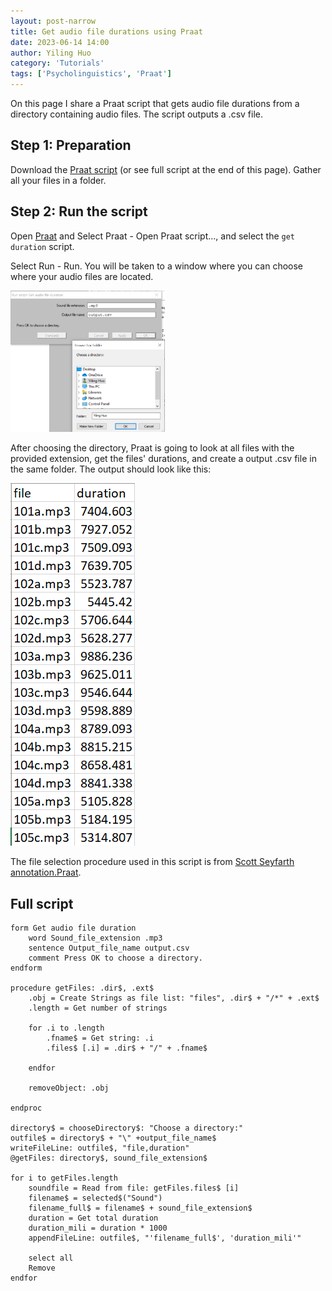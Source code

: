 ```yaml
---
layout: post-narrow
title: Get audio file durations using Praat
date: 2023-06-14 14:00
author: Yiling Huo
category: 'Tutorials'
tags: ['Psycholinguistics', 'Praat']
---
```


On this page I share a Praat script that gets audio file durations from a directory containing audio files. The script outputs a .csv file.

<!--excerpt-->

## Step 1: Preparation

Download the <a href="/files/resources/praat/get_duration" download>Praat script</a> (or see full script at the end of this page). Gather all your files in a folder. 

## Step 2: Run the script

Open [Praat](https://www.fon.hum.uva.nl/praat/) and Select Praat - Open Praat script..., and select the `get duration` script.

Select Run - Run. You will be taken to a window where you can choose where your audio files are located. 

<img src="/images/tutorials/get_duration/ui.png"  width="49%">

After choosing the directory, Praat is going to look at all files with the provided extension, get the files' durations, and create a output .csv file in the same folder. The output should look like this:

![output](/images/tutorials/get_duration/output.png)

The file selection procedure used in this script is from [Scott Seyfarth annotation.Praat](https://gist.github.com/scjs/ffbbba71cc8b3ff9d0476c82b2df9d0f). 

## Full script

```
form Get audio file duration
    word Sound_file_extension .mp3
    sentence Output_file_name output.csv
    comment Press OK to choose a directory.
endform

procedure getFiles: .dir$, .ext$
    .obj = Create Strings as file list: "files", .dir$ + "/*" + .ext$
    .length = Get number of strings

    for .i to .length
        .fname$ = Get string: .i
        .files$ [.i] = .dir$ + "/" + .fname$

    endfor

    removeObject: .obj

endproc

directory$ = chooseDirectory$: "Choose a directory:"
outfile$ = directory$ + "\" +output_file_name$
writeFileLine: outfile$, "file,duration"
@getFiles: directory$, sound_file_extension$

for i to getFiles.length
    soundfile = Read from file: getFiles.files$ [i]
    filename$ = selected$("Sound")
    filename_full$ = filename$ + sound_file_extension$
    duration = Get total duration
    duration_mili = duration * 1000
    appendFileLine: outfile$, "'filename_full$', 'duration_mili'"

    select all
    Remove
endfor
```